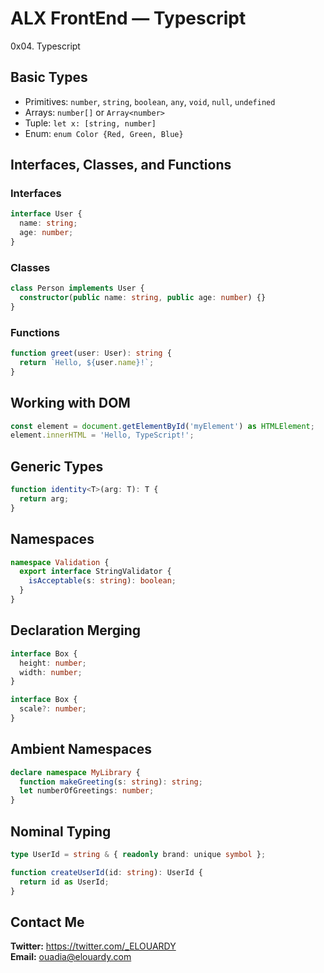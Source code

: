 # ALX FrontEnd — Typescript

0x04. Typescript

## Basic Types

- Primitives: `number`, `string`, `boolean`, `any`, `void`, `null`, `undefined`
- Arrays: `number[]` or `Array<number>`
- Tuple: `let x: [string, number]`
- Enum: `enum Color {Red, Green, Blue}`

## Interfaces, Classes, and Functions

### Interfaces

```typescript
interface User {
  name: string;
  age: number;
}
```

### Classes

```typescript
class Person implements User {
  constructor(public name: string, public age: number) {}
}
```

### Functions

```typescript
function greet(user: User): string {
  return `Hello, ${user.name}!`;
}
```

## Working with DOM

```typescript
const element = document.getElementById('myElement') as HTMLElement;
element.innerHTML = 'Hello, TypeScript!';
```

## Generic Types

```typescript
function identity<T>(arg: T): T {
  return arg;
}
```

## Namespaces

```typescript
namespace Validation {
  export interface StringValidator {
    isAcceptable(s: string): boolean;
  }
}
```

## Declaration Merging

```typescript
interface Box {
  height: number;
  width: number;
}

interface Box {
  scale?: number;
}
```

## Ambient Namespaces

```typescript
declare namespace MyLibrary {
  function makeGreeting(s: string): string;
  let numberOfGreetings: number;
}
```

## Nominal Typing

```typescript
type UserId = string & { readonly brand: unique symbol };

function createUserId(id: string): UserId {
  return id as UserId;
}
```

## Contact Me

**Twitter:** https://twitter.com/_ELOUARDY \
**Email:** ouadia@elouardy.com
